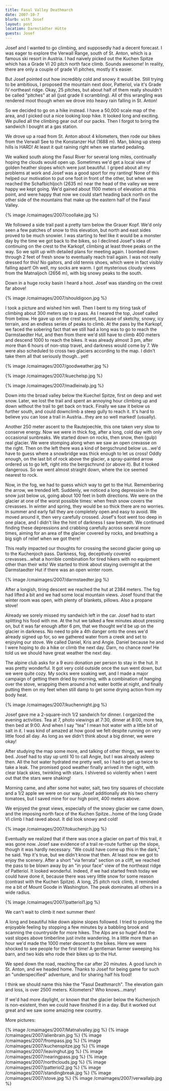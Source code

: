 ```yaml
---
title: Fasul Valley Deathmarch
date: 2007-10-7
blurb: with Josef
layout: post
location: Darmstädter Hütte
guests: Josef
---
```


Josef and I wanted to go climbing, and supposedly had a decent forecast.
I was eager to explore the Verwall Range, south of St. Anton, which is
a famous ski resort in Austria. I had naively picked out the Kuchen Spitze
which has a Grade VI 20 pitch north face climb. Sounds awesome! In reality,
there are only a couple of grade VI pitches, mostly it's easier.
  
  
But Josef pointed out how incredibly cold and snowy it would be. Still
trying to be ambitious, I proposed the mountain next door, Patteriol, via
it's Grade IV northeast ridge. Okay, 25 pitches, but about half of them
really shouldn't be called "pitches" at all (just grade II scrambling).
All of this wrangling was rendered moot though when we drove into heavy
rain falling in St. Anton!
  
  
So we decided to go on a hike instead. I have a 50,000 scale map of the
area, and I picked out a nice looking loop hike. It looked long and exciting.
We pulled all the climbing gear out of our packs. Then I forgot to bring
the sandwich I bought at a gas station.
  
  
We drove up a road from St. Anton about 4 kilometers, then rode our bikes
from the Verwall See to the Konstanzer Hut (1688 m). Man, biking up steep
hills is HARD! At least it quit raining right when we started pedaling.
  
  
We walked south along the Fasul River for several long miles, continually
hoping the clouds would open up. Sometimes we'd get a local view of golden
heather slopes which were just beautiful. I griped about all my problems
at work and Josef was a good sport for my ranting! None of this helped
our motivation to put one foot in front of the other, but when we reached
the Schafbichljoch (2635 m) near the head of the valley we were happy we
kept going. We'd gained about 1100 meters of elevation at this point, and
were happy that now we could start heading back north on the other side
of the mountains that make up the eastern half of the Fasul Valley.
  
  
{% image /cmaimages/2007/coollake.jpg %}
  
  
We followed a side trail past a pretty tarn below the Grauer Kopf. We'd
only seen a few patches of snow to this elevation, but north and east sides
proved to be much snowier. I was starting to feel like it would be a monster
day by the time we got back to the bikes, so I declined Josef's idea of
continuing on the crest to the Karkopf, climbing at least three peaks on
the way. So we split up with detailed plans for meeting again. I bombed
down through 2 feet of fresh snow to eventually reach trail again. I was
not really dressed for this! No gaitors, and old tennis shoes, which were
in fact visibly falling apart! Oh well, my socks are warm. I got mysterious
cloudy views from the Matnaljoch (2656 m), with big snowy peaks to the
south.
  
  
Down in a huge rocky basin I heard a hoot. Josef was standing on the crest
far above!
  
  
{% image /cmaimages/2007/shouldigoon.jpg %}
  
  
I took a picture and wished him well. Then I bent to my tiring task of
climbing about 300 meters up to a pass. As I neared the top, Josef called
from below. He gave up on the crest ascent, because of sketchy, snowy,
icy terrain, and an endless series of peaks to climb. At the pass by the
Karkopf, we faced the sobering fact that we still had a long was to go
to reach the Darmstaedter Hut, and then from there we'd still have to climb
400 meters and descend 1000 to reach the bikes. It was already almost 3
pm, after more than 6 hours of non-stop travel, and darkness would come
by 7\. We were also scheduled to cross two glaciers according to the map.
I didn't take them all that seriously though...yet!
  
  
{% image /cmaimages/2007/goodweather.jpg %}
  
  
{% image /cmaimages/2007/kuechelsp.jpg %}
  
  
{% image /cmaimages/2007/madleinalp.jpg %}
  
  
Down into the broad valley below the Kuechel Spitze, first on deep and
wet snow. Later, we lost the trail and spent an annoying hour climbing
up and down without the trail to get back on track. Finally we saw it below
us further south, and could downclimb a steep gully to reach it. It's hard
to believe you can lose a trail in Austria...they are so well marked! (usually).
  
  
Another 250 meter ascent to the Rautejoechle, this one taken very slow
to conserve energy. Now we were in thick fog, after a long, cold day with
only occasional sunbreaks. We started down on rocks, then snow, then (gulp)
real glacier. We were stomping along when we saw an open crevasse on the
right. Then on the left there was a kind of bergschrund below us...we'd
have to guess where a snowbridge was thick enough to let us cross! Oddly
enough, on the last bit of rock above the glacier, a spray-painted arrow
ordered us to go left, right into the bergschrund (or above it). But it
looked dangerous. So we went almost straight down, where the ice seemed
nearest to rock.
  
  
Now, in the fog, we had to guess which way to get to the Hut. Remembering
the arrow, we trended left. Suddenly, we noticed a long depression in the
snow just below us, going about 100 feet in both directions. We were on
the glacier at one of the worst possible times: when fresh snow covers
the crevasses. In winter and spring, they would be so thick there are no
worries. In summer and early fall they are completely open and easy to
avoid. We moved around it, then very carefully crossed. Josef's foot went
too deep in one place, and I didn't like the hint of darkness I saw beneath.
We continued finding these depressions and crabbing carefully across several
more times, aiming for an area of the glacier covered by rocks, and breathing
a big sigh of relief when we got there!
  
  
This really impacted our thoughts for crossing the second glacier going
up to the Kuchenjoch pass. Darkness, fog, deceptively covered crevasses...what
a horrible combination for tired hikers with no equipment other than their
wits! We started to think about staying overnight at the Darmstaedter Hut
if there was an open winter room.
  
  
{% image /cmaimages/2007/darmstaedter.jpg %}
  
  
After a longish, tiring descent we reached the hut at 2384 meters. The
fog had lifted a bit and we had some local mountain views. Josef found
that the winter room was open, with plenty of blankets, pillows. Also a
propane stove!
  
  
Already we sorely missed my sandwich left in the car. Josef had to start
splitting his food with me. At the hut we talked a few minutes about pressing
on, but it was far enough after 6 pm, that we thought we'd be up on the
glacier in darkness. No need to pile a 4th danger onto the ones we'd already
signed up for, so we gathered water from a creek and set to enjoying our
stove. We called Daniel, Kris and Angie. Daniel because he and I were hoping
to do a hike or climb the next day. Darn, no chance now! He told us we
should have great weather the next day.
  
  
The alpine club asks for a 9 euro donation per person to stay in the hut.
It was pretty wonderful. It got very cold outside once the sun went down,
but we were quite cozy. My socks were soaking wet, and I made a major campaign
of getting them dried by morning, with a combination of hanging over the
stove, wrapping them around a hot water bottle at night, and finally putting
them on my feet when still damp to get some drying action from my body
heat.
  
  
{% image /cmaimages/2007/kuchennight.jpg %}
  
  
Josef gave me a 2-square-inch 1/2 sandwich for dinner. I organized the
evening activities. Tea at 7, photo viewings at 7:30, dinner at 8:00, more
tea, then bed at 9:00\. And when I say "tea" I mean hot water with a little
bit of salt in it. I was kind of amazed at how good we felt despite running
on very little food all day. As long as we didn't think about a big dinner,
we were okay!
  
  
After studying the map some more, and talking of other things, we went
to bed. Josef had to stay up until 10 to call Angie, but I was already
asleep then. All the hot water hydrated me pretty well, so I had to get
up twice to take a leak. The promised good weather finally arrived in the
night, with clear black skies, twinkling with stars. I shivered so violently
when I went out that the stars were shaking!
  
  
Morning came, and after some hot water, salt, two tiny squares of chocolate
and a 1/2 apple we were on our way. Josef additionally ate his two cherry
tomatoes, but I saved mine for our high point, 400 meters above.
  
  
We enjoyed the great views, especially of the snowy glacier we came down,
and the imposing north face of the Kuchen Spitze...home of the long Grade
VI climb I had raved about. It did look snowy and cold!
  
  
{% image /cmaimages/2007/tokuchenjch.jpg %}
  
Eventually we realized that if there was once a glacier on part of this
trail, it was gone now. Josef saw evidence of a trail re-route further
up the slope, though it was hardly necessary. "We could have come up this
in the dark," he said. Yep it's true, but we didn't know that then. At
least now we got to enjoy the scenery. After a short "via ferrata" section
on a cliff, we reached the pass to be blown away by an "in your face" view
of the northeast ridge of Patteriol. It looked wonderful. Indeed, if we
had started fresh today we could have done it, because there was very little
snow for some reason (contrast with the Kuchen Spitze). A long, 25 pitch
rock climb, it reminded me a bit of Mount Goode in Washington. The peak
dominates all others in a wide radius.
  
  
{% image /cmaimages/2007/patteriol1.jpg %}
  
  
We can't wait to climb it next summer then!
  
  
A long and beautiful hike down alpine slopes followed. I tried to prolong
the enjoyable feeling by stopping a few minutes by a babbling brook and
scanning the countryside for more hikes. The Alps are so huge! And the
vast slopes above timberline just invite wandering. In a little more than
an hour we'd made the 1000 meter descent to the bikes. Here we were shocked
to see people for the first time! A gentleman farmer sweeping his barn,
and two kids who rode their bikes up to the Hut.
  
  
We sped down the road, reaching the car after 20 minutes. A good lunch
in St. Anton, and we headed home. Thanks to Josef for being game for such
an "underspecified" adventure, and for sharing half his food!
  
  
I think we should name this hike the "Fasul Deathmarch". The elevation
gain and loss, is over 2500 meters. Kilometers? Who knows...many!
  
  
If we'd had more daylight, or known that the glacier below the Kuchenjoch
is non-existent, then we could have finished it in a day. But it worked
out great and we saw some amazing new country.
  
  
More pictures:

{% image /cmaimages/2007/Matnalvalley.jpg %}
{% image /cmaimages/2007/alienbrain.jpg %}
{% image /cmaimages/2007/frompass.jpg %}
{% image /cmaimages/2007/kuchenspitze.jpg %}
{% image /cmaimages/2007/leavinghut.jpg %}
{% image /cmaimages/2007/nearingpass.jpg %}
{% image /cmaimages/2007/northclouds.jpg %}
{% image /cmaimages/2007/patteriol2.jpg %}
{% image /cmaimages/2007/standingbreak.jpg %}
{% image /cmaimages/2007/stove.jpg %}
{% image /cmaimages/2007/verwallalp.jpg %}


